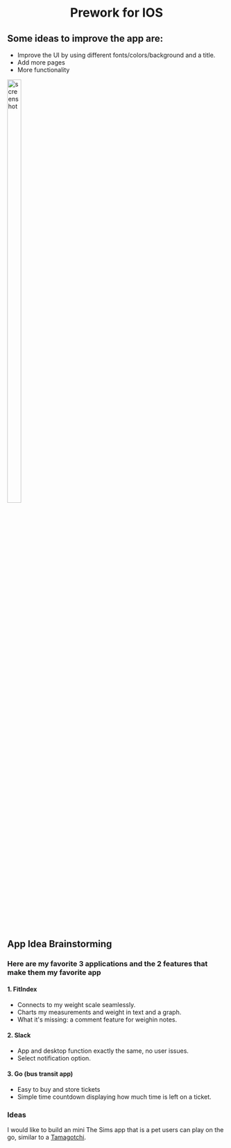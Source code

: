 <h1 align=center>Prework for IOS</h1>

## Some ideas to improve the app are:
- Improve the UI by using different fonts/colors/background and a title.
- Add more pages
- More functionality

<img src="https://github.com/user-attachments/assets/e0bad3af-5ff2-4cfa-aed4-4fd320ea7509" alt="screenshot" style="width:25%; height:50%;">

## App Idea Brainstorming

### Here are my favorite 3 applications and the 2 features that make them my favorite app
#### 1. FitIndex
- Connects to my weight scale seamlessly.
- Charts my measurements and weight in text and a graph.
- What it's missing: a comment feature for weighin notes.
#### 2. Slack
- App and desktop function exactly the same, no user issues.
- Select notification option.
#### 3. Go (bus transit app)
- Easy to buy and store tickets
- Simple time countdown displaying how much time is left on a ticket.
  
### Ideas
I would like to build an mini The Sims app that is a pet users can play on the go, similar to a [Tamagotchi](https://en.wikipedia.org/wiki/Tamagotchi).


